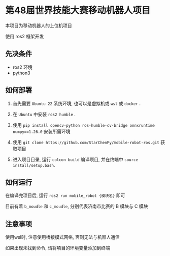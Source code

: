 # 第48届世界技能大赛移动机器人项目

本项目为移动机器人的上位机项目

使用 ros2 框架开发

## 先决条件
- ros2 环境
- python3

## 如何部署

1. 首先需要 `Ubuntu 22` 系统环境, 也可以是虚拟机或 `wsl` 或 `docker` .

2. 在 `Ubuntu` 中安装 `ros2 humble` .

3. 使用 `pip install opencv-python ros-humble-cv-bridge onnxruntime numpy==1.26.0` 安装所需环境

4. 使用 `git clone https://github.com/StarChenPy/mobile-robot-ros.git` 获取项目

5. 进入项目目录, 运行 `colcon build` 编译项目, 并在终端中 `source install/setup.bash`.

## 如何运行

在编译完项目后, 运行 `ros2 run mobile_robot {模块名}` 即可

目前有着 `b_moudle` 和 `c_moudle`, 分别代表济南市比赛的 B 模块与 C 模块

## 注意事项

使用wsl时, 注意使用桥接模式网络, 否则无法与机器人通信

如果出现未找到命令, 请将项目的环境变量添加到终端
